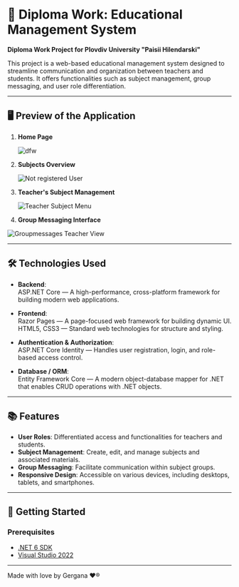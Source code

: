 # 📘 Diploma Work: Educational Management System

**Diploma Work Project for Plovdiv University "Paisii Hilendarski"**

This project is a web-based educational management system designed to streamline communication and organization between teachers and students. It offers functionalities such as subject management, group messaging, and user role differentiation.

---

## 🖥️ Preview of the Application

1. **Home Page**

   ![dfw](https://github.com/Geritychina/Diploma-work/assets/47117203/e0f4a449-54d0-4977-bacd-503f68a880c8)

3. **Subjects Overview**

   ![Not registered User](https://github.com/Geritychina/Diploma-work/assets/47117203/6403aee4-363f-4765-bb9b-3dbf559768da)

4. **Teacher's Subject Management**

   ![Teacher Subject Menu](https://github.com/Geritychina/Diploma-work/assets/47117203/f53e6d7a-2725-4e78-b3ec-aacac3393b0e)

5. **Group Messaging Interface**

  ![Groupmessages Teacher View](https://github.com/Geritychina/Diploma-work/assets/47117203/7a9da020-d4df-463e-9ff8-b19c7d20871e)

---

## 🛠️ Technologies Used

- **Backend**:  
  ASP.NET Core — A high-performance, cross-platform framework for building modern web applications.

- **Frontend**:  
  Razor Pages — A page-focused web framework for building dynamic UI.  
  HTML5, CSS3 — Standard web technologies for structure and styling.

- **Authentication & Authorization**:  
  ASP.NET Core Identity — Handles user registration, login, and role-based access control.

- **Database / ORM**:  
  Entity Framework Core — A modern object-database mapper for .NET that enables CRUD operations with .NET objects.

---

## 📚 Features

- **User Roles**: Differentiated access and functionalities for teachers and students.
- **Subject Management**: Create, edit, and manage subjects and associated materials.
- **Group Messaging**: Facilitate communication within subject groups.
- **Responsive Design**: Accessible on various devices, including desktops, tablets, and smartphones.

---

## 🚀 Getting Started

### Prerequisites

- [.NET 6 SDK](https://dotnet.microsoft.com/en-us/download/dotnet/6.0)
- [Visual Studio 2022](https://visualstudio.microsoft.com/vs/)

------------------------------------------------------------------------------------------------------------------------------------------------------------------------------------------------------------------

Made with love by Gergana ❤®
